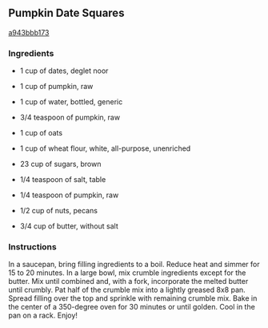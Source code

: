 ## Pumpkin Date Squares

[a943bbb173](http://tastykitchen.com/recipes/desserts/pumpkin-date-squares/)

### Ingredients

 - 1 cup of dates, deglet noor

 - 1 cup of pumpkin, raw

 - 1 cup of water, bottled, generic

 - 3/4 teaspoon of pumpkin, raw

 - 1 cup of oats

 - 1 cup of wheat flour, white, all-purpose, unenriched

 - 23 cup of sugars, brown

 - 1/4 teaspoon of salt, table

 - 1/4 teaspoon of pumpkin, raw

 - 1/2 cup of nuts, pecans

 - 3/4 cup of butter, without salt

### Instructions

In a saucepan, bring filling ingredients to a boil. Reduce heat and simmer for 15 to 20 minutes. In a large bowl, mix crumble ingredients except for the butter. Mix until combined and, with a fork, incorporate the melted butter until crumbly. Pat half of the crumble mix into a lightly greased 8x8 pan. Spread filling over the top and sprinkle with remaining crumble mix. Bake in the center of a 350-degree oven for 30 minutes or until golden. Cool in the pan on a rack. Enjoy!